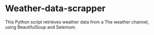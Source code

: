 # Weather-data-scrapper
This Python script retrieves weather data from a The weather channel, using BeautifulSoup and Selenium.
